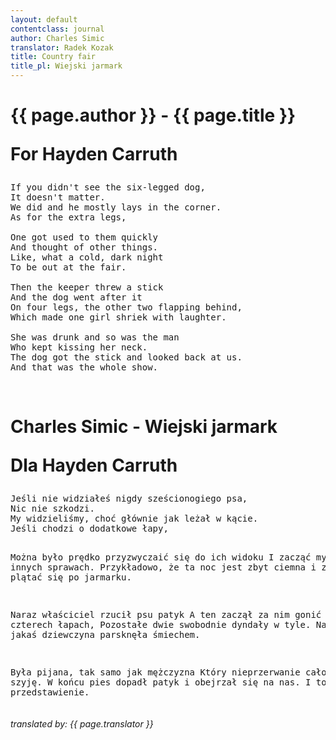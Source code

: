 ```yaml
---
layout: default
contentclass: journal
author: Charles Simic
translator: Radek Kozak
title: Country fair
title_pl: Wiejski jarmark
---
```


<h1 class="poem-title">{{ page.author }} - {{ page.title }}<p>For Hayden Carruth</p></h1>

<pre class="poem">
If you didn't see the six-legged dog,
It doesn't matter.
We did and he mostly lays in the corner.
As for the extra legs,

One got used to them quickly
And thought of other things.
Like, what a cold, dark night
To be out at the fair.

Then the keeper threw a stick
And the dog went after it
On four legs, the other two flapping behind,
Which made one girl shriek with laughter.

She was drunk and so was the man
Who kept kissing her neck.
The dog got the stick and looked back at us.
And that was the whole show.
</pre>
<br/>
<h1 id="pl" class="poem-title">Charles Simic - Wiejski jarmark<p>Dla Hayden Carruth</p></h1>
<pre class="poem">
Jeśli nie widziałeś nigdy sześcionogiego psa,
Nic nie szkodzi.
My widzieliśmy, choć głównie jak leżał w kącie.
Jeśli chodzi o dodatkowe łapy,

Można było prędko przyzwyczaić się do ich widoku
I zacząć myśleć o innych sprawach.
Przykładowo, że ta noc jest zbyt ciemna i zimna
By plątać się po jarmarku.

Naraz właściciel rzucił psu patyk
A ten zaczął za nim gonić na czterech łapach,
Pozostałe dwie swobodnie dyndały w tyle.
Na ten widok jakaś dziewczyna parsknęła śmiechem.

Była pijana, tak samo jak mężczyzna
Który nieprzerwanie całował jej szyję.
W końcu pies dopadł patyk i obejrzał się na nas.
I to było całe przedstawienie.
</pre>

<h6 class="poem">translated by: {{ page.translator }}</h6>
